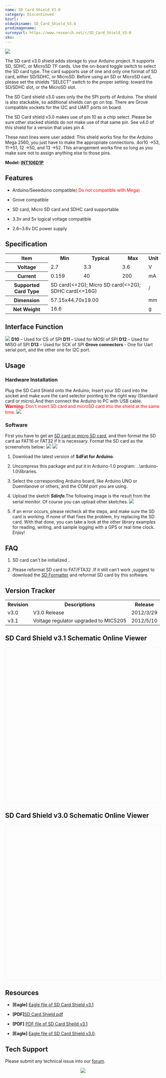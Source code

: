 ```yaml
---
name: SD Card Shield V3.0‏‎
category: Discontinued
bzurl:
oldwikiname: SD_Card_Shield_V3.0‏‎
prodimagename:
surveyurl: https://www.research.net/r/SD_Card_Shield_V3-0
sku:   
---
```

 ![](https://files.seeedstudio.com/wiki/SD_Card_Shield_V3.0/img/SD_card_shield.jpg)

The SD card v3.0 shield adds storage to your Arduino project. It supports SD, SDHC, or MicroSD TF cards. Use the on-board toggle switch to select the SD card type. The card supports use of one and only one format of SD card, either SD/SDHC, or MicroSD. Before using an SD or MicroSD card, please set the shields "SELECT" switch to the proper setting: toward the SD/SDHC slot, or the MicroSD slot.

The SD Card shield v3.0 uses only the the SPI ports of Arduino. The shield is also stackable, so additional shields can go on top. There are Grove compatible sockets for the I2C and UART ports on board.

The SD Card shield v3.0 makes use of pin 10 as a chip select. Please be sure other stacked shields do not make use of that same pin. See v4.0 of this shield for a version that uses pin 4.

These next lines were user added: This shield works fine for the Arduino Mega 2560, you just have to make the appropriate connections. 4or10 -&gt;53, 11-&gt;51, 12 -&gt;50, and 13 -&gt;52. This arrangement works fine so long as you make sure not to assign anything else to those pins.

**Model: [INT106D1P](http://www.seeedstudio.com/depot/sd-card-shield-p-492.html?cPath=109)**


##   Features  

*   Arduino/Seeeduino compatible<font color="red">( Do not compatible with Mega)</font>

*   Grove compatible
*   SD card, Micro SD card and SDHC card supportable
*   3.3v and 5v logical voltage compatible
*   2.6~3.6v DC power supply

##   Specification  

<table  cellspacing="0" width="100%">
<tr>
<th scope="col"> Item
</th>
<th scope="col"> Min
</th>
<th scope="col"> Typical
</th>
<th scope="col"> Max
</th>
<th scope="col"> Unit
</th></tr>
<tr>
<th scope="row"> Voltage
</th>
<td> 2.7
</td>
<td> 3.3
</td>
<td> 3.6
</td>
<td> V
</td></tr>
<tr>
<th scope="row"> Current
</th>
<td> 0.159
</td>
<td> 40
</td>
<td> 200
</td>
<td> mA
</td></tr>
<tr>
<th scope="row"> Supported Card Type
</th>
<td colspan="3"> SD card(&lt;=2G); Micro SD card(&lt;=2G); SDHC card(&lt;=16G)
</td>
<td> /
</td></tr>
<tr>
<th scope="row"> Dimension
</th>
<td colspan="3"> 57.15x44.70x19.00
</td>
<td> mm
</td></tr>
<tr>
<th scope="row"> Net Weight
</th>
<td colspan="3"> 16.6
</td>
<td> g
</td></tr></table>

##   Interface Function  

![](https://files.seeedstudio.com/wiki/SD_Card_Shield_V3.0/img/SD_Card_interface.png)
 **D10** – Used for CS of SPI
 **D11** – Used for MOSI of SPI
 **D12** – Used for MISO of SPI
 **D13** – Used for SCK of SPI
 **Grove connectors** - One for Uart serial port, and the other one for I2C port.

##   Usage  

###   Hardware Installation  

Plug the SD Card Shield onto the Arduino; Insert your SD card into the socket and make sure the card selector pointing to the right way (Standard card or micro).And then connect the Arduino to PC with USB cable.
 <font color="red">**Warning:** Don't insert SD card and microSD card into the shield at the same time.</font>
 ![](https://files.seeedstudio.com/wiki/SD_Card_Shield_V3.0/img/SD_shield_hardware.jpg)

###   Software  

First you have to get an [SD card or micro SD card](http://www.seeedstudio.com/depot/sandisk-microsd%C3%82%E2%84%A2-card-2gb-p-546.html?cPath=178_182), and then format the SD card as FAT16 or FAT32 if it is necessary.
Format the SD card as the screenshots below:
 ![](https://files.seeedstudio.com/wiki/SD_Card_Shield_V3.0/img/Format.jpg) ![](https://files.seeedstudio.com/wiki/SD_Card_Shield_V3.0/img/Format2.jpg)

1.  Download the latest version of **SdFat for Arduino**.

2.  Uncompress this package and put it in Arduino-1.0 program: ..\arduino-1.0\libraries.

3.  Select the corresponding Arduino board, like Arduino UNO or Duemilanove or others, and the COM port you are using.

4.  Upload the sketch _**Sdinfo**_.The following image is the result from the serial monitor. Of course you can upload other sketches.
![](https://files.seeedstudio.com/wiki/SD_Card_Shield_V3.0/img/SD_card_software.jpg)
5.  If an error occurs, please recheck all the steps, and make sure the SD card is working. If none of that fixes the problem, try replacing the SD card.
With that done, you can take a look at the other library examples for reading, writing, and sample logging with a GPS or real time clock. Enjoy!

##   FAQ  

1. SD card can't be initialized .

2. Please reformat SD card to FAT/FTA32 .If it still can't work ,suggest to download the [SD Formatter](https://www.sdcard.org/downloads/formatter_3/) and reformat SD card by this software.

##   Version Tracker  

<table  cellspacing="0" width="85%">
<tr>
<th scope="col"> Revision
</th>
<th scope="col"> Descriptions
</th>
<th scope="col"> Release
</th></tr>
<tr>
<td> v3.0
</td>
<td> V3.0 Release
</td>
<td> 2012/3/29
</td></tr>
<tr>
<td> v3.1
</td>
<td> Voltage regulator upgraded to MIC5205
</td>
<td> 2012/5/10
</td></tr></table>


## SD Card Shield v3.1 Schematic Online Viewer

<div class="altium-ecad-viewer" data-project-src="https://github.com/SeeedDocument/SD_Card_Shield_V3.0/raw/master/res/Eagle_file_for_SD_card_shiled.zip" style="border-radius: 0px 0px 4px 4px; height: 500px; border-style: solid; border-width: 1px; border-color: rgb(241, 241, 241); overflow: hidden; max-width: 1280px; max-height: 700px; box-sizing: border-box;" />
</div>

## SD Card Shield v3.0 Schematic Online Viewer

<div class="altium-ecad-viewer" data-project-src="http://wiki.seeedstudio.com/images/0/09/Eagle_file_of_SD_Card_Shield_v3.0.ZIP" style="border-radius: 0px 0px 4px 4px; height: 500px; border-style: solid; border-width: 1px; border-color: rgb(241, 241, 241); overflow: hidden; max-width: 1280px; max-height: 700px; box-sizing: border-box;" />
</div>


##   Resources  

- **[Eagle]**  [Eagle file of SD Card Shield v3.1](https://files.seeedstudio.com/wiki/SD_Card_Shield_V3.0/res/Eagle_file_for_SD_card_shiled.zip)

- **[PDF]**[SD Card Shield pdf](https://files.seeedstudio.com/wiki/SD_Card_Shield_V3.0/res/SD%20Card%20Shield.pdf)

- **[PDF]**   [PDF file of SD Card Sheild v3.1](https://files.seeedstudio.com/wiki/SD_Card_Shield_V3.0/res/SD_Card_Shield.pdf)

- **[Eagle]**   [Eagle file of SD Card Shield v3.0](http://wiki.seeedstudio.com/images/0/09/Eagle_file_of_SD_Card_Shield_v3.0.ZIP).

## Tech Support
Please submit any technical issue into our [forum](http://forum.seeedstudio.com/). <br /><p style="text-align:center"><a href="https://www.seeedstudio.com/act-4.html?utm_source=wiki&utm_medium=wikibanner&utm_campaign=newproducts" target="_blank"><img src="https://files.seeedstudio.com/wiki/Wiki_Banner/new_product.jpg" /></a></p>